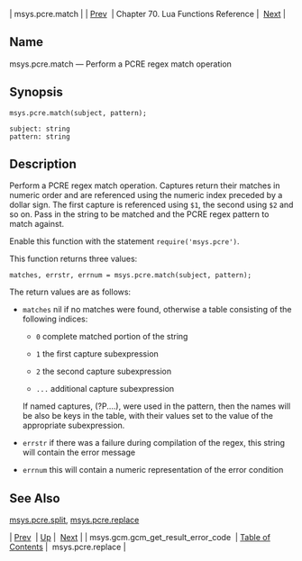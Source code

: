 | msys.pcre.match |
| [Prev](lua.ref.msys.gcm.gcm_get_result_error_code)  | Chapter 70. Lua Functions Reference |  [Next](lua.ref.msys.pcre.replace) |

<a name="lua.ref.msys.pcre.match"></a>
## Name

msys.pcre.match — Perform a PCRE regex match operation

<a name="idp18230080"></a>
## Synopsis

`msys.pcre.match(subject, pattern);`

```
subject: string
pattern: string
```
<a name="idp18233072"></a>
## Description

Perform a PCRE regex match operation. Captures return their matches in numeric order and are referenced using the numeric index preceded by a dollar sign. The first capture is referenced using `$1`, the second using `$2` and so on. Pass in the string to be matched and the PCRE regex pattern to match against.

Enable this function with the statement `require('msys.pcre')`.

This function returns three values:

`matches, errstr, errnum = msys.pcre.match(subject, pattern);`

The return values are as follows:

*   `matches` nil if no matches were found, otherwise a table consisting of the following indices:

    *   `0` complete matched portion of the string

    *   `1` the first capture subexpression

    *   `2` the second capture subexpression

    *   `...` additional capture subexpression

    If named captures, (?P<name>....), were used in the pattern, then the names will be also be keys in the table, with their values set to the value of the appropriate subexpression.

*   `errstr` if there was a failure during compilation of the regex, this string will contain the error message

*   `errnum` this will contain a numeric representation of the error condition

<a name="idp18250160"></a>
## See Also

[msys.pcre.split](lua.ref.msys.pcre.split "msys.pcre.split"), [msys.pcre.replace](lua.ref.msys.pcre.replace "msys.pcre.replace")

| [Prev](lua.ref.msys.gcm.gcm_get_result_error_code)  | [Up](lua.function.details) |  [Next](lua.ref.msys.pcre.replace) |
| msys.gcm.gcm_get_result_error_code  | [Table of Contents](index) |  msys.pcre.replace |

